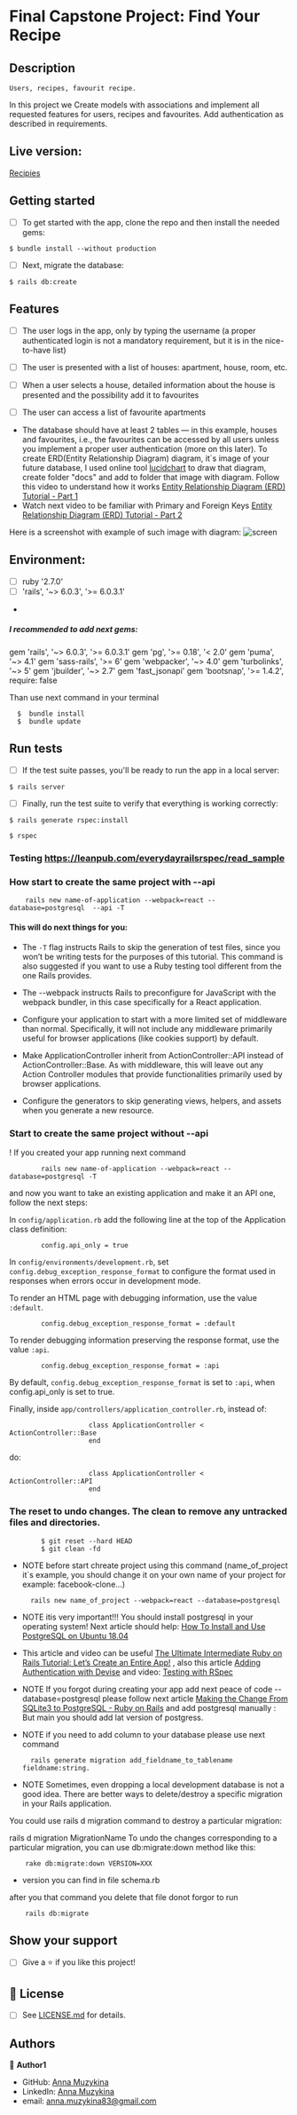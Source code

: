 # Final Capstone Project: Find Your Recipe


## Description

`Users, recipes, favourit recipe.`

In this project we Create models with associations and implement all requested features for users, recipes and favourites. Add authentication as described in requirements.

## Live version:

[Recipies](https://morning-ridge-74742.herokuapp.com/)

## Getting started

- [ ] To get started with the app, clone the repo and then install the needed gems:

```
$ bundle install --without production
```

- [ ] Next, migrate the database:

```
$ rails db:create
```


## Features

- [ ] The user logs in the app, only by typing the username (a proper authenticated login is not a mandatory requirement, but it is in the nice-to-have list)

- [ ] The user is presented with a list of houses: apartment, house, room, etc.

- [ ] When a user selects a house, detailed information about the house is presented and the possibility add it to favourites

- [ ] The user can access a list of favourite apartments

* The database should have at least 2 tables — in this example, houses and favourites, i.e., the favourites can be accessed by all users unless you implement a proper user authentication (more on this later). To create ERD(Entity Relationship Diagram) diagram, it`s image of your future database, I used online tool [lucidchart](https://www.lucidchart.com/) to draw that diagram, create folder "docs" and add to folder that image with diagram. Follow this video to understand how it works [Entity Relationship Diagram (ERD) Tutorial - Part 1](https://www.youtube.com/watch?v=QpdhBUYk7Kk&vl=en)
* Watch next video to be familiar with Primary and Foreign Keys [Entity Relationship Diagram (ERD) Tutorial - Part 2](https://www.youtube.com/watch?v=-CuY5ADwn24)

Here is a screenshot with example of such image with diagram:
![screen](#)


## Environment:

- [ ] ruby '2.7.0'
- [ ] 'rails', '~> 6.0.3', '>= 6.0.3.1'
* 
##### I recommended to add next gems:

gem 'rails', '~> 6.0.3', '>= 6.0.3.1'
gem 'pg', '>= 0.18', '< 2.0'
gem 'puma', '~> 4.1'
gem 'sass-rails', '>= 6'
gem 'webpacker', '~> 4.0'
gem 'turbolinks', '~> 5'
gem 'jbuilder', '~> 2.7'
gem 'fast_jsonapi'
gem 'bootsnap', '>= 1.4.2', require: false
        
 
 Than use next command in your terminal
 
      $  bundle install
      $  bundle update


## Run tests

- [ ] If the test suite passes, you'll be ready to run the app in a local server:

```
$ rails server
```
- [ ] Finally, run the test suite to verify that everything is working correctly:

```
$ rails generate rspec:install
```

```
$ rspec
```

### Testing https://leanpub.com/everydayrailsrspec/read_sample

### How start to create the same project with --api

        rails new name-of-application --webpack=react --database=postgresql  --api -T

#### This will do next things for you:

* The `-T` flag instructs Rails to skip the generation of test files, since you won’t be writing tests for the purposes of this tutorial. This command is also suggested if you want to use a Ruby testing tool different from the one Rails provides.

* The --webpack instructs Rails to preconfigure for JavaScript with the webpack bundler, in this case specifically for a React application.

* Configure your application to start with a more limited set of middleware than normal. Specifically, it will not include any middleware primarily useful for browser applications (like cookies support) by default.

* Make ApplicationController inherit from ActionController::API instead of ActionController::Base. As with middleware, this will leave out any Action Controller modules that provide functionalities primarily used by browser applications.

* Configure the generators to skip generating views, helpers, and assets when you generate a new resource.

### Start to create the same project without --api

! If you created your app running next command 

            rails new name-of-application --webpack=react --database=postgresql -T

and now you want to take an existing application and make it an API one, follow the next steps: 

In `config/application.rb` add the following line at the top of the Application class definition:

            config.api_only = true
            
In `config/environments/development.rb`, set `config.debug_exception_response_format` to configure the format used in responses when errors occur in development mode.

To render an HTML page with debugging information, use the value `:default`.

            config.debug_exception_response_format = :default
            
To render debugging information preserving the response format, use the value `:api`.

            config.debug_exception_response_format = :api
            
By default, `config.debug_exception_response_format` is set to `:api`, when config.api_only is set to true.

Finally, inside `app/controllers/application_controller.rb`, instead of:


                        class ApplicationController < ActionController::Base
                        end
do:

                        class ApplicationController < ActionController::API
                        end

        
       
### The reset to undo changes. The clean to remove any untracked files and directories.

            $ git reset --hard HEAD
            $ git clean -fd 

            

* NOTE before start chreate project using this command (name_of_project it`s example, you should change it on your own name of your project for example: facebook-clone...)

        rails new name_of_project --webpack=react --database=postgresql
       
* NOTE itis very important!!! You should install postgresql in your operating system! Next article should help: [How To Install and Use PostgreSQL on Ubuntu 18.04](https://www.digitalocean.com/community/tutorials/how-to-install-and-use-postgresql-on-ubuntu-18-04)
        
* This article and video can be useful [The Ultimate Intermediate Ruby on Rails Tutorial: Let’s Create an Entire App!](https://www.freecodecamp.org/news/lets-create-an-intermediate-level-ruby-on-rails-application-d7c6e997c63f/) , also this article [Adding Authentication with Devise](https://guides.railsgirls.com/devise) and video: [Testing with RSpec](https://www.youtube.com/watch?v=71eKcNxwxVY)

* NOTE If you forgot during creating your app add next peace of code --database=postgresql please follow next article [Making the Change From SQLite3 to PostgreSQL - Ruby on Rails](https://dev.to/torianne02/making-the-change-from-sqlite3-to-postgresql-ruby-on-rails-2m0p) and add postgresql manually : But main you should add lat version of postgress.

* NOTE if you need to add column to your database please use next command

        rails generate migration add_fieldname_to_tablename fieldname:string. 
        
        
* NOTE Sometimes, even dropping a local development database is not a good idea. There are better ways to delete/destroy a specific migration in your Rails application.

You could use rails d migration command to destroy a particular migration:

rails d migration MigrationName
To undo the changes corresponding to a particular migration, you can use db:migrate:down method like this:

        rake db:migrate:down VERSION=XXX

* version you can find in file schema.rb

after you that command you delete that file donot forgor to run

        rails db:migrate

## Show your support

- [ ] Give a ⭐️ if you like this project!

## 📝 License

* [ ] See [LICENSE.md]() for details.

## Authors

👤 **Author1**
* GitHub: [Anna Muzykina](https://github.com/Anna-Myzukina)
* LinkedIn: [Anna Muzykina](https://www.linkedin.com/in/anna-muzykina/)
* email: anna.muzykina83@gmail.com